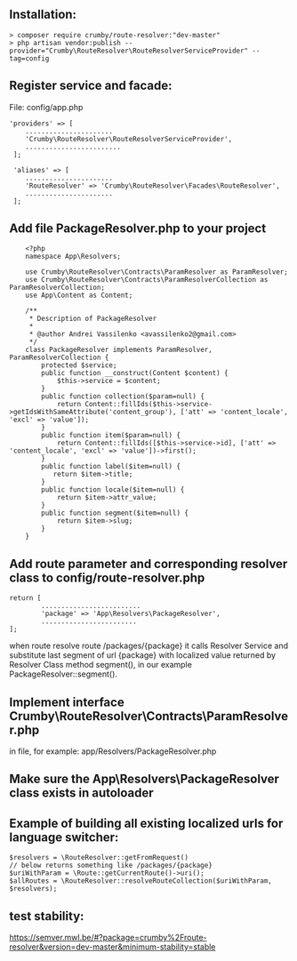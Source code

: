 Installation:
-------------
```
> composer require crumby/route-resolver:"dev-master"
> php artisan vendor:publish --provider="Crumby\RouteResolver\RouteResolverServiceProvider" --tag=config
```

Register service and facade:
----------------------------
File: config/app.php

```
'providers' => [
    ......................
    'Crumby\RouteResolver\RouteResolverServiceProvider',
    ........................
 ];
 
 'aliases' => [ 
    ......................
    'RouteResolver' => 'Crumby\RouteResolver\Facades\RouteResolver',
    ......................
 ];
```
      
Add file PackageResolver.php to your project
--------------------------------------------
```
    <?php
    namespace App\Resolvers;

    use Crumby\RouteResolver\Contracts\ParamResolver as ParamResolver;
    use Crumby\RouteResolver\Contracts\ParamResolverCollection as ParamResolverCollection;
    use App\Content as Content;

    /**
     * Description of PackageResolver
     *
     * @author Andrei Vassilenko <avassilenko2@gmail.com>
     */
    class PackageResolver implements ParamResolver, ParamResolverCollection {
        protected $service;
        public function __construct(Content $content) {
            $this->service = $content;
        }
        public function collection($param=null) {
            return Content::fillIds($this->service->getIdsWithSameAttribute('content_group'), ['att' => 'content_locale', 'excl' => 'value']);
        }
        public function item($param=null) {
            return Content::fillIds([$this->service->id], ['att' => 'content_locale', 'excl' => 'value'])->first();
        }
        public function label($item=null) {
           return $item->title;
        }
        public function locale($item=null) {
            return $item->attr_value;    
        }
        public function segment($item=null) {
            return $item->slug;
        }
    }
```

Add route parameter and corresponding resolver class to config/route-resolver.php 
---------------------------------------------------------------------------------
```
return [
        .........................
        'package' => 'App\Resolvers\PackageResolver',
        ........................
];
```
when route resolve route /packages/{package} it calls Resolver Service and substitute last segment of url {package} with localized value returned by Resolver Class method segment(), in our example PackageResolver::segment(). 

Implement interface Crumby\RouteResolver\Contracts\ParamResolver.php
--------------------------------------------------------------------
in file, for example:
app/Resolvers/PackageResolver.php

Make sure the App\Resolvers\PackageResolver class exists in autoloader
----------------------------------------------------------------------
    
Example of building all existing localized urls for language switcher: 
----------------------------------------------------------------------
```
$resolvers = \RouteResolver::getFromRequest()
// below returns something like /packages/{package}  
$uriWithParam = \Route::getCurrentRoute()->uri();
$allRoutes = \RouteResolver::resolveRouteCollection($uriWithParam, $resolvers);
```

test stability:
---------------
https://semver.mwl.be/#?package=crumby%2Froute-resolver&version=dev-master&minimum-stability=stable
